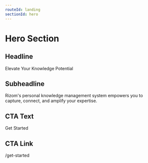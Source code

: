 ```yaml
---
routeId: landing
sectionId: hero
---
```

# Hero Section

## Headline

Elevate Your Knowledge Potential

## Subheadline

Rizom's personal knowledge management system empowers you to capture, connect, and amplify your expertise.

## CTA Text

Get Started

## CTA Link

/get-started

